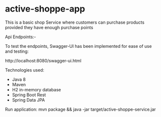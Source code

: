 # active-shoppe-app
This is a basic shop Service where customers can purchase products provided they have enough purchase points

Api Endpoints:- 

To test the endpoints, Swagger-UI has been implemented for ease of use and testing:

http://localhost:8080/swagger-ui.html

Technologies used:
 - Java 8
 - Maven
 - H2 in-memory database
 - Spring Boot Rest
 - Spring Data JPA

Run application: mvn package && java -jar target/active-shoppe-service.jar

